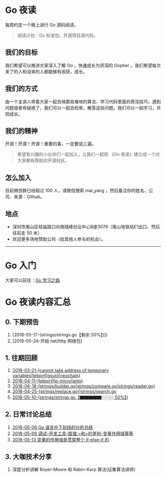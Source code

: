 # Go 夜读

每周约定一个晚上进行 Go 源码阅读。

>阅读计划：Go 标准包、开源项目源代码。

## 我们的目标

我们希望可以推进大家深入了解 Go ，快速成长为资深的 Gopher 。我们希望每次来了的人和没来的人都能够有收获，成长。

## 我们的方式

由一个主讲人带着大家一起去啃那些难啃的算法、学习代码里面的奇淫技巧，遇到问题或者有疑惑了，我们可以一起去检索，解答这些问题。我们可以一起学习，共同成长。

## 我们的精神

开源！开源！开源！重要的事，一定要说三遍。

>希望有兴趣的小伙伴们一起加入，让我们一起把 《Go 夜读》建立成一个对大家都有帮助的开源社区。

## 怎么加入

目前微信群已经超过 100 人，请微信搜索 mai_yang ，然后备注你的姓名、公司、来源：Github。

## 地点

- 深圳市南山区桂庙路口向南瑞峰创业中心B座3079（南山地铁站E1出口，然后往前走 50 米）
- 欢迎更多场地赞助公司（给其他人参与的机会）。

----

# Go 入门

大家可以前往：[Go 学习之路](https://github.com/developer-learning/learning-golang)

# Go 夜读内容汇总

## 0. 下期预告

1. [2018-05-17-(strings/strings.go【剩余 50%】)])
2. [2018-05-24-开始 net/http 网络包]

## 1. 往期回顾

1. [2018-03-21-(cannot take address of temporary variables|telport|goutil|neochain)](./20180321/README.md)
2. [2018-04-11-(telport|tp-micro|ants)](./20180411/README.md)
3. [2018-04-18-(strings/builder.go|strings/compare.go|strings/reader.go)](./20180418/README.md)
4. [2018-04-25-(strings/replace.go)|strings/search.go](./20180425/README.md)
5. [2018-05-10-(strings/strings.go【▇▇▇▇▇░░░░ 50%】)](./20180510/README.md)

## 2. 日常讨论总结

1. [2018-05-08 Go 语言中下划线的分析总结](./discuss/2018-05-08-anlayze-underscore-in-go.md)
2. [2018-05-09 调试-开发工具-赋值:=和=的差别-变量作用域等等](./discuss/2018-05-09-wechat-discuss.md)
3. [2018-05-13 变量的作用域是贯穿整个 if-else-if 的](./discuss/2018-05-13-declaring-variables-on-if-else.md)

## 3. 大咖技术分享

1. 深度分析讲解 Boyer-Moore 和 Rabin-Karp 算法(征集算法讲师)

